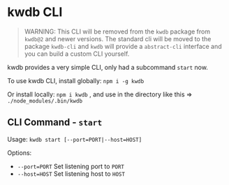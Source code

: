 # kwdb CLI

> WARNING: This CLI will be removed from the `kwdb` package from `kwdb@2` and newer versions. The standard cli will be moved to the package `kwdb-cli` and `kwdb` will provide a `abstract-cli` interface and you can build a custom CLI yourself.

kwdb provides a very simple CLI, only had a subcommand `start` now.

To use kwdb CLI, install globally: `npm i -g kwdb`

Or install locally: `npm i kwdb` , and use in the directory like this => `./node_modules/.bin/kwdb`

## CLI Command - `start`

Usage: `kwdb start [--port=PORT|--host=HOST]`

Options:

* `--port=PORT` Set listening port to `PORT`
* `--host=HOST` Set listening host to `HOST`


